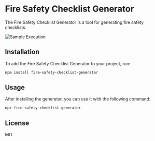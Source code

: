 # Fire Safety Checklist Generator

The Fire Safety Checklist Generator is a tool for generating fire safety checklists.

![Sample Execution](https://bootcamp.fjord.jp/rails/active_storage/blobs/redirect/eyJfcmFpbHMiOnsibWVzc2FnZSI6IkJBaHBBNTBjQXc9PSIsImV4cCI6bnVsbCwicHVyIjoiYmxvYl9pZCJ9fQ==--084d7861fdd260b2777064ce46301408d2f7d8e4/kiuchitakuya_%E2%80%94___%E2%80%94_-zsh_%E2%96%B8_-zsh_%E2%80%94_160%C3%9749.png)

## Installation

To add the Fire Safety Checklist Generator to your project, run:

```bash
npm install fire-safety-checklist-generator
```

## Usage

After installing the generator, you can use it with the following command:

```bash
npx fire-safety-checklist-generator
```

## License

MIT
